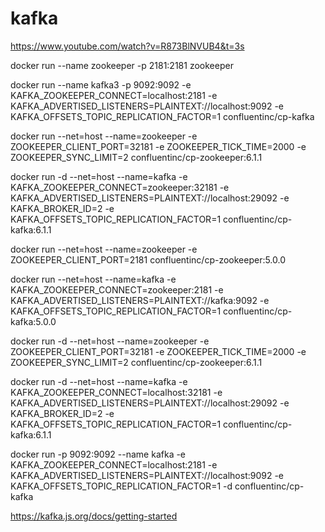 # kafka

https://www.youtube.com/watch?v=R873BlNVUB4&t=3s

docker run --name zookeeper -p 2181:2181 zookeeper

docker run --name kafka3 -p 9092:9092 -e KAFKA_ZOOKEEPER_CONNECT=localhost:2181 -e KAFKA_ADVERTISED_LISTENERS=PLAINTEXT://localhost:9092 -e KAFKA_OFFSETS_TOPIC_REPLICATION_FACTOR=1 confluentinc/cp-kafka


docker run --net=host --name=zookeeper -e ZOOKEEPER_CLIENT_PORT=32181 -e ZOOKEEPER_TICK_TIME=2000 -e ZOOKEEPER_SYNC_LIMIT=2 confluentinc/cp-zookeeper:6.1.1

docker run -d  --net=host  --name=kafka  -e KAFKA_ZOOKEEPER_CONNECT=zookeeper:32181  -e KAFKA_ADVERTISED_LISTENERS=PLAINTEXT://localhost:29092  -e KAFKA_BROKER_ID=2  -e KAFKA_OFFSETS_TOPIC_REPLICATION_FACTOR=1  confluentinc/cp-kafka:6.1.1


docker run   --net=host  --name=zookeeper  -e ZOOKEEPER_CLIENT_PORT=2181  confluentinc/cp-zookeeper:5.0.0

docker run   --net=host  --name=kafka  -e KAFKA_ZOOKEEPER_CONNECT=zookeeper:2181  -e KAFKA_ADVERTISED_LISTENERS=PLAINTEXT://kafka:9092  -e KAFKA_OFFSETS_TOPIC_REPLICATION_FACTOR=1  confluentinc/cp-kafka:5.0.0



docker run -d --net=host --name=zookeeper -e ZOOKEEPER_CLIENT_PORT=32181 -e ZOOKEEPER_TICK_TIME=2000 -e ZOOKEEPER_SYNC_LIMIT=2 confluentinc/cp-zookeeper:6.1.1

docker run -d  --net=host  --name=kafka  -e KAFKA_ZOOKEEPER_CONNECT=localhost:32181  -e KAFKA_ADVERTISED_LISTENERS=PLAINTEXT://localhost:29092  -e KAFKA_BROKER_ID=2  -e KAFKA_OFFSETS_TOPIC_REPLICATION_FACTOR=1  confluentinc/cp-kafka:6.1.1


docker run -p 9092:9092 --name kafka  -e KAFKA_ZOOKEEPER_CONNECT=localhost:2181 -e KAFKA_ADVERTISED_LISTENERS=PLAINTEXT://localhost:9092 -e KAFKA_OFFSETS_TOPIC_REPLICATION_FACTOR=1 -d confluentinc/cp-kafka


https://kafka.js.org/docs/getting-started